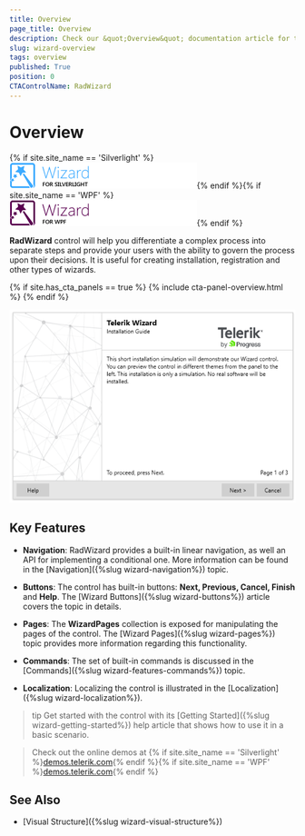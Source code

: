 ```yaml
---
title: Overview
page_title: Overview
description: Check our &quot;Overview&quot; documentation article for the RadWizard {{ site.framework_name }} control.
slug: wizard-overview
tags: overview
published: True
position: 0
CTAControlName: RadWizard
---
```


# Overview

{% if site.site_name == 'Silverlight' %}![](images/wizard_icon_sl.png){% endif %}{% if site.site_name == 'WPF' %}![](images/wizard_icon_wpf.png){% endif %}

__RadWizard__ control will help you differentiate a complex process into separate steps and provide your users with the ability to govern the process upon their decisions. It is useful for creating installation, registration and other types of wizards.

{% if site.has_cta_panels == true %}
{% include cta-panel-overview.html %}
{% endif %}

![Wizard Custom Navigation](images/radwizard_custom_navigation.png)

## Key Features

* __Navigation__: RadWizard provides a built-in linear navigation, as well an API for implementing a conditional one. More information can be found in the [Navigation]({%slug wizard-navigation%}) topic.

* __Buttons__: The control has built-in buttons: __Next, Previous, Cancel, Finish__ and __Help__. The [Wizard Buttons]({%slug wizard-buttons%}) article covers the topic in details.

* __Pages__: The __WizardPages__ collection is exposed for manipulating the pages of the control. The [Wizard Pages]({%slug wizard-pages%}) topic provides more information regarding this functionality.

* __Commands__: The set of built-in commands is discussed in the [Commands]({%slug wizard-features-commands%}) topic.

* __Localization__: Localizing the control is illustrated in the [Localization]({%slug wizard-localization%}).

>tip Get started with the control with its [Getting Started]({%slug wizard-getting-started%}) help article that shows how to use it in a basic scenario.

> Check out the online demos at {% if site.site_name == 'Silverlight' %}[demos.telerik.com](https://demos.telerik.com/silverlight/#Wizard/FirstLook){% endif %}{% if site.site_name == 'WPF' %}[demos.telerik.com](https://demos.telerik.com/wpf/){% endif %}

## See Also

* [Visual Structure]({%slug wizard-visual-structure%})
